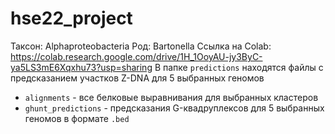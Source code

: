 # hse22_project
Таксон: Alphaproteobacteria
Род: Bartonella
Ссылка на Colab: https://colab.research.google.com/drive/1H_1OoyAU-jy3ByC-ya5LS3mE6Xqxhu73?usp=sharing
В папке `predictions` находятся файлы с предсказанием участков Z-DNA для 5 выбранных геномов
* `alignments` - все белковые выравнивания для выбранных кластеров  
* `ghunt_predictions` - предсказания G-квадруплексов для 5 выбранных геномов в формате `.bed`  
